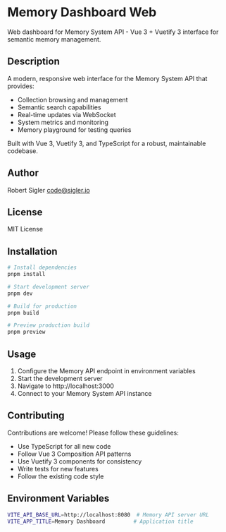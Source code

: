 # Memory Dashboard Web

Web dashboard for Memory System API - Vue 3 + Vuetify 3 interface for semantic memory management.

## Description

A modern, responsive web interface for the Memory System API that provides:
- Collection browsing and management
- Semantic search capabilities
- Real-time updates via WebSocket
- System metrics and monitoring
- Memory playground for testing queries

Built with Vue 3, Vuetify 3, and TypeScript for a robust, maintainable codebase.

## Author

Robert Sigler <code@sigler.io>

## License

MIT License

## Installation

```bash
# Install dependencies
pnpm install

# Start development server
pnpm dev

# Build for production
pnpm build

# Preview production build
pnpm preview
```

## Usage

1. Configure the Memory API endpoint in environment variables
2. Start the development server
3. Navigate to http://localhost:3000
4. Connect to your Memory System API instance

## Contributing

Contributions are welcome! Please follow these guidelines:
- Use TypeScript for all new code
- Follow Vue 3 Composition API patterns
- Use Vuetify 3 components for consistency
- Write tests for new features
- Follow the existing code style

## Environment Variables

```bash
VITE_API_BASE_URL=http://localhost:8080  # Memory API server URL
VITE_APP_TITLE=Memory Dashboard         # Application title
```
